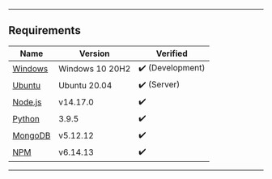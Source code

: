 -------------------------------------
## **Requirements**

Name | Version | Verified
------- | -------- | --------
[Windows](https://www.microsoft.com/ko-kr/software-download/windows10) | Windows 10 20H2 | ✔️ (Development)
[Ubuntu](https://releases.ubuntu.com/20.04/) | Ubuntu 20.04 | ✔️ (Server)
[Node.js](https://nodejs.org/ko/download/) | v14.17.0 | ✔️
[Python](https://www.python.org/ftp/python/3.9.5/python-3.9.5-amd64.exe) | 3.9.5 | ✔️
[MongoDB](https://www.mongodb.com/try/download/community) | v5.12.12 | ✔️
[NPM](https://www.npmjs.com/) | v6.14.13 | ✔️


-------------------------------------